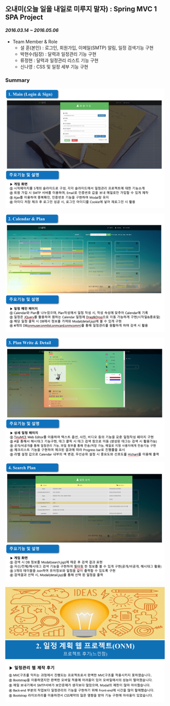 ## 오내미(오늘 일을 내일로 미루지 말자) : Spring MVC 1 SPA Project

#### *2016.03.14 ~ 2016.05.06*  

- Team Member & Role
	- 설 훈(본인) : 로그인, 회원가입, 이메일(SMTP) 알림, 일정 검색기능 구현
	- 박현수(팀장) : 달력과 일정관리 기능 구현
	- 류정현 : 달력과 일정관리 리스트 기능 구현
	- 신나영 : CSS 및 일정 세부 기능 구현

### Summary
![1. Login](readme/1.png)

![2. Calendar & Plan](readme/2.png)

![3. Play Write & Detail](readme/3.png)

![4. Searching](readme/4.png)

![5. Summary](readme/5.png)